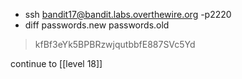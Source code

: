 - ssh bandit17@bandit.labs.overthewire.org -p2220
- diff passwords.new passwords.old
> kfBf3eYk5BPBRzwjqutbbfE887SVc5Yd

continue to [[level 18]]
